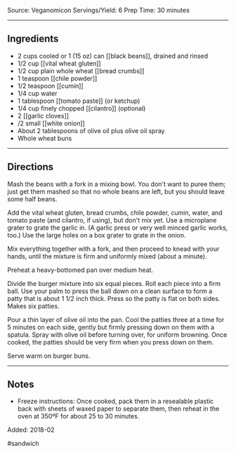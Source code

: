 Source: Veganomicon
Servings/Yield: 6
Prep Time: 30 minutes

---

## Ingredients

- 2 cups cooled or 1 (15 oz) can [[black beans]], drained and rinsed
- 1/2 cup [[vital wheat gluten]]
- 1/2 cup plain whole wheat [[bread crumbs]]
- 1 teaspoon [[chile powder]]
- 1/2 teaspoon [[cumin]]
- 1/4 cup water
- 1 tablespoon [[tomato paste]] (or ketchup)
- 1/4 cup finely chopped [[cilantro]] (optional)
- 2 [[garlic cloves]]
- /2 small [[white onion]]
- About 2 tablespoons of olive oil plus olive oil spray
- Whole wheat buns

---
## Directions

Mash the beans with a fork in a mixing bowl. You don't want to puree them; just get them mashed so that no whole beans are left, but you should leave some half beans.

Add the vital wheat gluten, bread crumbs, chile powder, cumin, water, and tomato paste (and cilantro, if using), but don't mix yet. Use a microplane grater to grate the garlic in. (A garlic press or very well minced garlic works, too.) Use the large holes on a box grater to grate in the onion.

Mix everything together with a fork, and then proceed to knead with your hands, until the mixture is firm and uniformly mixed (about a minute).

Preheat a heavy-bottomed pan over medium heat.

Divide the burger mixture into six equal pieces. Roll each piece into a firm ball. Use your palm to press the ball down on a clean surface to form a patty that is about 1 1/2 inch thick. Press so the patty is flat on both sides. Makes six patties.

Pour a thin layer of olive oil into the pan. Cool the patties three at a time for 5 minutes on each side, gently but firmly pressing down on them with a spatula. Spray with olive oil before turning over, for uniform browning. Once cooked, the patties should be very firm when you press down on them.

Serve warm on burger buns.

---

## Notes

- Freeze instructions: Once cooked, pack them in a resealable plastic back with sheets of waxed paper to separate them, then reheat in the oven at 350ºF for about 25 to 30 minutes.

Added: 2018-02

#sandwich
